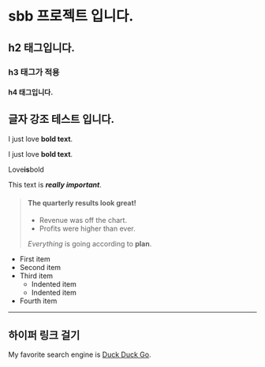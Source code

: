 # sbb 프로젝트 입니다.

## h2 태그입니다.

### h3 태그가 적용

#### h4 태그입니다.



## 글자 강조 테스트 입니다.

I just love **bold text**.

I just love __bold text__.

Love**is**bold


This text is ***really important***.


> #### The quarterly results look great!
>
> - Revenue was off the chart.
> - Profits were higher than ever.
>
>  *Everything* is going according to **plan**.


- First item
- Second item
- Third item
    - Indented item
    - Indented item
- Fourth item


---

## 하이퍼 링크 걸기

My favorite search engine is [Duck Duck Go](https://duckduckgo.com "The best search engine for privacy").
